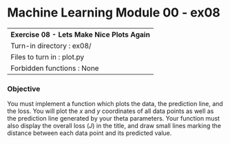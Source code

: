 # Machine Learning Module 00 - ex08

<table>
<tr><th>Exercise 08 -  Lets Make Nice Plots Again</th></tr>
<tr><td>Turn-in directory : ex08/ </tr>
<tr><td>Files to turn in : plot.py </tr>
<tr><td>Forbidden functions : None</tr>
</table>


### Objective

You must implement a function which plots the data, the prediction line, and the loss. You will plot the $x$ and $y$ coordinates of all data points as well as the prediction line generated by your theta parameters. Your function must also display the overall loss ($J$) in the title, and draw small lines marking the distance between each data point and its predicted value.

